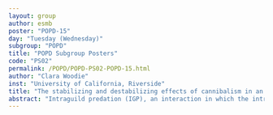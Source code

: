 ```yaml
---
layout: group
author: esmb
poster: "POPD-15"
day: "Tuesday (Wednesday)"
subgroup: "POPD"
title: "POPD Subgroup Posters"
code: "PS02"
permalink: /POPD/POPD-PS02-POPD-15.html
author: "Clara Woodie"
inst: "University of California, Riverside"
title: "The stabilizing and destabilizing effects of cannibalism in an intraguild predation system"
abstract: "Intraguild predation (IGP), an interaction in which the intraguild (IG) predator competes with its intraguild (IG) prey for a shared resource, is ubiquitous in nature despite original theory predicting limited coexistence. A proposed stabilizing mechanism is cannibalism in the IG predator through its regulation of the predator population, which decreases predation pressure on the IG prey. We add cannibalism to an IG predator and include a cannibalism preference parameter to explore how the predator's preference for IG prey vs. conspecifics affects dynamics. We perform linear stability analyses. Our results show that strong cannibalism preference in the IG predator can 1) stabilize unstable IGP systems or 2) destabilize already-stable IGP systems depending on prey competitive ability. When the prey is a superior competitor, keeping with the assumption of original IGP theory, strong cannibalism preference drives the predator extinct. When the predator is a similar competitor for the resource as the prey, a common occurrence in natural IGP systems, preference for conspecifics over heterospecifics stabilizes this otherwise unstable system where the prey goes extinct. These results suggest that cannibalism preference, by altering the relative strengths of competition vs. predation between the predator and prey, determines the long-term stability of an IGP system."
---
```

